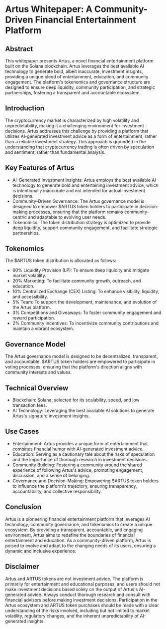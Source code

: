# Artus Whitepaper: A Community-Driven Financial Entertainment Platform

## Abstract

This whitepaper presents Artus, a novel financial entertainment platform built on the Solana blockchain. Artus leverages the best available AI technology to generate bold, albeit inaccurate, investment insights, providing a unique blend of entertainment, education, and community engagement. The platform's tokenomics and governance structure are designed to ensure deep liquidity, community participation, and strategic partnerships, fostering a transparent and accountable ecosystem.

## Introduction

The cryptocurrency market is characterized by high volatility and unpredictability, making it a challenging environment for investment decisions. Artus addresses this challenge by providing a platform that utilizes AI-generated investment advice as a form of entertainment, rather than a reliable investment strategy. This approach is grounded in the understanding that cryptocurrency trading is often driven by speculation and sentiment, rather than fundamental analysis.

## Key Features of Artus

- AI-Generated Investment Insights: Artus employs the best available AI technology to generate bold and entertaining investment advice, which is intentionally inaccurate and not intended for actual investment decisions.
- Community-Driven Governance: The Artus governance model is designed to empower $ARTUS token holders to participate in decision-making processes, ensuring that the platform remains community-centric and adaptable to evolving user needs.
- Tokenomics: The token distribution strategy is optimized to provide deep liquidity, support community engagement, and facilitate strategic partnerships.

## Tokenomics

The $ARTUS token distribution is allocated as follows:

- 60% Liquidity Provision (LP): To ensure deep liquidity and mitigate market volatility.
- 20% Marketing: To facilitate community growth, outreach, and education.
- 10% Centralized Exchange (CEX) Listing: To enhance visibility, liquidity, and accessibility.
- 5% Team: To support the development, maintenance, and evolution of the Artus platform.
- 3% Competitions and Giveaways: To foster community engagement and reward participation.
- 2% Community Incentives: To incentivize community contributions and maintain a vibrant ecosystem.

## Governance Model

The Artus governance model is designed to be decentralized, transparent, and accountable. $ARTUS token holders are empowered to participate in voting processes, ensuring that the platform's direction aligns with community interests and values.

## Technical Overview

- Blockchain: Solana, selected for its scalability, speed, and low transaction fees.
- AI Technology: Leveraging the best available AI solutions to generate Artus's signature investment insights.

## Use Cases

- Entertainment: Artus provides a unique form of entertainment that combines financial humor with AI-generated investment advice.
- Education: Serving as a cautionary tale about the risks of speculation and the importance of thorough research in investment decisions.
- Community Building: Fostering a community around the shared experience of following Artus's advice, promoting engagement, discussion, and a sense of belonging.
- Governance and Decision-Making: Empowering $ARTUS token holders to influence the platform's trajectory, ensuring transparency, accountability, and collective responsibility.

## Conclusion

Artus is a pioneering financial entertainment platform that leverages AI technology, community governance, and tokenomics to create a unique ecosystem. By providing a transparent, accountable, and engaging environment, Artus aims to redefine the boundaries of financial entertainment and education. As a community-driven platform, Artus is poised to evolve and adapt to the changing needs of its users, ensuring a dynamic and inclusive experience.

## Disclaimer

Artus and ARTUS tokens are not investment advice. The platform is primarily for entertainment and educational purposes, and users should not make investment decisions based solely on the output of Artus's AI-generated advice. Always conduct thorough research and consult with financial advisors before making investment decisions. Participation in the Artus ecosystem and ARTUS token purchases should be made with a clear understanding of the risks involved, including but not limited to market volatility, regulatory changes, and the inherent unpredictability of AI-generated insights.
